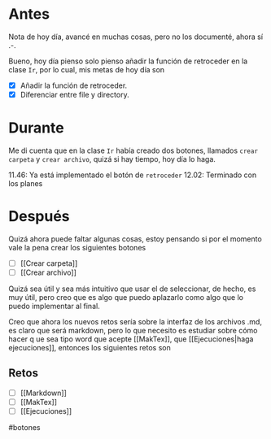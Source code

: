 # Antes
Nota de hoy día, avancé en muchas cosas, pero no los documenté, ahora sí .-.

Bueno, hoy día pienso solo pienso añadir la función de retroceder en la clase `Ir`, por lo cual, mis metas de hoy día son
- [x] Añadir la función de retroceder.
- [x] Diferenciar entre file y directory.

# Durante
Me di cuenta que en la clase `Ir` había creado dos botones, llamados `crear carpeta` y `crear archivo`, quizá si hay tiempo, hoy día lo haga.

11.46: Ya está implementado el botón de `retroceder`
12.02: Terminado con los planes

# Después
Quizá ahora puede faltar algunas cosas, estoy pensando si por el momento vale la pena crear los siguientes botones
- [ ] [[Crear carpeta]]
- [ ] [[Crear archivo]]

Quizá sea útil y sea más intuitivo que usar el de seleccionar, de hecho, es muy útil, pero creo que es algo que puedo aplazarlo como algo que lo puedo implementar al final. 

Creo que ahora los nuevos retos sería sobre la interfaz de los archivos .md, es claro que será markdown, pero lo que necesito es estudiar sobre cómo hacer q
ue sea tipo word que acepte [[MakTex]], que [[Ejecuciones|haga ejecuciones]], entonces los siguientes retos son
## Retos
- [ ] [[Markdown]]
- [ ] [[MakTex]]
- [ ] [[Ejecuciones]]

#botones 